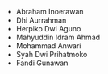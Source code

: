 * Abraham Inoerawan
* Dhi Aurrahman
* Herpiko Dwi Aguno
* Mahyuddin Idram Ahmad
* Mohammad Anwari
* Syah Dwi Prihatmoko
* Fandi Gunawan